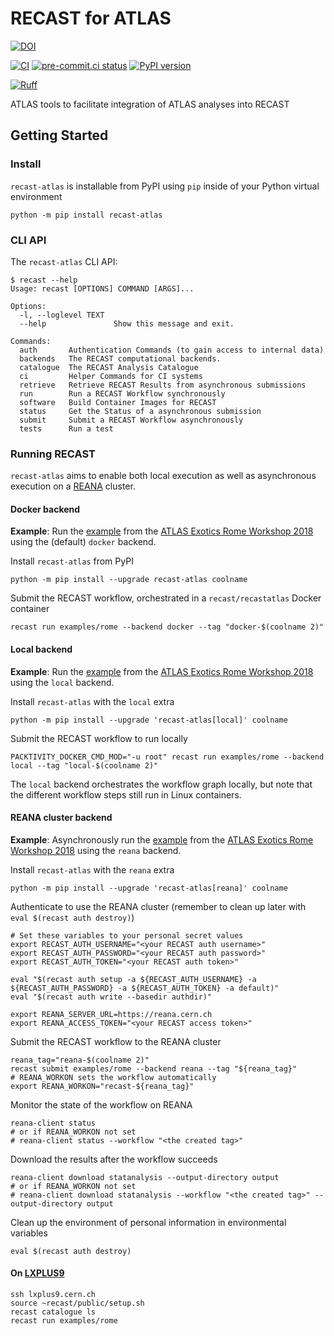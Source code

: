 # RECAST for ATLAS

[![DOI](https://zenodo.org/badge/142000927.svg)](https://doi.org/10.5281/zenodo.5854896)

[![CI](https://github.com/recast-hep/recast-atlas/actions/workflows/ci.yml/badge.svg)](https://github.com/recast-hep/recast-atlas/actions/workflows/ci.yml?query=branch%3Amain)
[![pre-commit.ci status](https://results.pre-commit.ci/badge/github/recast-hep/recast-atlas/main.svg)](https://results.pre-commit.ci/latest/github/recast-hep/recast-atlas/main)
[![PyPI version](https://badge.fury.io/py/recast-atlas.svg)](https://badge.fury.io/py/recast-atlas)

[![Ruff](https://img.shields.io/endpoint?url=https://raw.githubusercontent.com/astral-sh/ruff/main/assets/badge/v2.json)](https://github.com/astral-sh/ruff)

ATLAS tools to facilitate integration of ATLAS analyses into RECAST

## Getting Started

### Install

`recast-atlas` is installable from PyPI using `pip` inside of your Python virtual environment

```
python -m pip install recast-atlas
```

### CLI API

The `recast-atlas` CLI API:

```
$ recast --help
Usage: recast [OPTIONS] COMMAND [ARGS]...

Options:
  -l, --loglevel TEXT
  --help               Show this message and exit.

Commands:
  auth       Authentication Commands (to gain access to internal data)
  backends   The RECAST computational backends.
  catalogue  The RECAST Analysis Catalogue
  ci         Helper Commands for CI systems
  retrieve   Retrieve RECAST Results from asynchronous submissions
  run        Run a RECAST Workflow synchronously
  software   Build Container Images for RECAST
  status     Get the Status of a asynchronous submission
  submit     Submit a RECAST Workflow asynchronously
  tests      Run a test
```

### Running RECAST

`recast-atlas` aims to enable both local execution as well as asynchronous execution on a [REANA](http://reana.io) cluster.

#### Docker backend

**Example**: Run the [example][recast-examples-rome] from the [ATLAS Exotics Rome Workshop 2018][ATLAS Exotics Workshop 2018] using the (default) `docker` backend.

Install `recast-atlas` from PyPI

```
python -m pip install --upgrade recast-atlas coolname
```

Submit the RECAST workflow, orchestrated in a `recast/recastatlas` Docker container

```
recast run examples/rome --backend docker --tag "docker-$(coolname 2)"
```

#### Local backend

**Example**: Run the [example][recast-examples-rome] from the [ATLAS Exotics Rome Workshop 2018][ATLAS Exotics Workshop 2018] using the `local` backend.

Install `recast-atlas` with the `local` extra

```
python -m pip install --upgrade 'recast-atlas[local]' coolname
```

Submit the RECAST workflow to run locally

```
PACKTIVITY_DOCKER_CMD_MOD="-u root" recast run examples/rome --backend local --tag "local-$(coolname 2)"
```

The `local` backend orchestrates the workflow graph locally, but note that the different workflow steps still run in Linux containers.

#### REANA cluster backend

**Example**: Asynchronously run the [example][recast-examples-rome] from the [ATLAS Exotics Rome Workshop 2018][ATLAS Exotics Workshop 2018] using the `reana` backend.

Install `recast-atlas` with the `reana` extra

```
python -m pip install --upgrade 'recast-atlas[reana]' coolname
```

Authenticate to use the REANA cluster (remember to clean up later with `eval $(recast auth destroy)`)

```
# Set these variables to your personal secret values
export RECAST_AUTH_USERNAME="<your RECAST auth username>"
export RECAST_AUTH_PASSWORD="<your RECAST auth password>"
export RECAST_AUTH_TOKEN="<your RECAST auth token>"

eval "$(recast auth setup -a ${RECAST_AUTH_USERNAME} -a ${RECAST_AUTH_PASSWORD} -a ${RECAST_AUTH_TOKEN} -a default)"
eval "$(recast auth write --basedir authdir)"

export REANA_SERVER_URL=https://reana.cern.ch
export REANA_ACCESS_TOKEN="<your RECAST access token>"
```

Submit the RECAST workflow to the REANA cluster

```
reana_tag="reana-$(coolname 2)"
recast submit examples/rome --backend reana --tag "${reana_tag}"
# REANA_WORKON sets the workflow automatically
export REANA_WORKON="recast-${reana_tag}"
```

Monitor the state of the workflow on REANA

```
reana-client status
# or if REANA_WORKON not set
# reana-client status --workflow "<the created tag>"
```

Download the results after the workflow succeeds

```
reana-client download statanalysis --output-directory output
# or if REANA_WORKON not set
# reana-client download statanalysis --workflow "<the created tag>" --output-directory output
```

Clean up the environment of personal information in environmental variables

```
eval $(recast auth destroy)
```

[ATLAS Exotics Workshop 2018]: https://indico.cern.ch/event/710748/contributions/2982534/subcontributions/254796

#### On [LXPLUS9](https://clouddocs.web.cern.ch/clients/lxplus.html)

```console
ssh lxplus9.cern.ch
source ~recast/public/setup.sh
recast catalogue ls
recast run examples/rome
```

[recast-examples-rome]: https://github.com/recast-hep/recast-atlas/blob/de61902bc6a66104965cced12471a8f195075bb3/src/recastatlas/data/catalogue/examples_rome.yml
